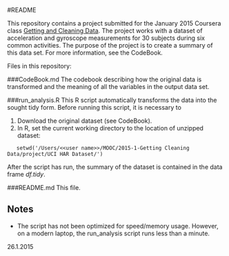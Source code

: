 #README

This repository contains a project submitted for the January 2015 Coursera class [Getting and Cleaning Data](https://www.coursera.org/course/getdata). The project works with a dataset of acceleration and gyroscope measurements for 30 subjects during six common activities. The purpose of the project is to create a summary of this data set. For more information, see the CodeBook. 

Files in this repository:

###CodeBook.md
The codebook describing how the original data is transformed and the meaning of all the variables in the output data set. 

###run_analysis.R
This R script automatically transforms the data into the sought tidy form. Before running this script, it is necessary to

1. Download the original dataset (see CodeBook).
2. In R, set the current working directory to the location of unzipped dataset:

~~~
   setwd('/Users/<<user name>>/MOOC/2015-1-Getting Cleaning Data/project/UCI HAR Dataset/')
~~~

After the script has run, the summary of the dataset is contained in the data frame *df.tidy*.

###README.md
This file.

## Notes
* The script has not been optimized for speed/memory usage. However, on a modern laptop, the run_analysis script runs less than a minute.

26.1.2015